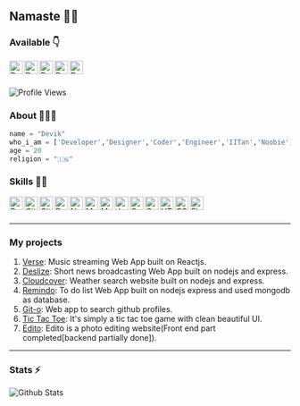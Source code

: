 ## Namaste 🙏🏻


### Available 👇
<p>
  <a href="https://www.linkedin.com/in/devik-kamath-88110b1a5/">
    <img align="left" alt="Devik LinkedIN" width="24px" src="https://cdn.jsdelivr.net/npm/simple-icons@v3/icons/linkedin.svg" />
  </a>
  <a href="https://twitter.com/KamathDevik">
    <img align="left" alt="Devik Twitter" width="24px" src="https://cdn.jsdelivr.net/npm/simple-icons@3.2.0/icons/twitter.svg" />
  </a>
  <a href="https://https://www.facebook.com/devik.kamath.9">
    <img align="left" alt="Devik facebook" width="24px" src="https://cdn.jsdelivr.net/npm/simple-icons@3.2.0/icons/facebook.svg" />
  </a>
  <a href="https://www.instagram.com/devik_kamath/?hl=en">
    <img align="left" alt="Devik Instagram" width="24px" src="https://cdn.jsdelivr.net/npm/simple-icons@3.2.0/icons/instagram.svg" />
  </a>
   <a href="https://www.quora.com/profile/Devik-Kamath">
  <img align="left" alt="Devik Quora" width="24px" src="https://cdn.jsdelivr.net/npm/simple-icons@3.2.0/icons/quora.svg" />
  </a>
  
</p>
</br>
</br>


![Profile Views](https://hits.seeyoufarm.com/api/count/incr/badge.svg?url=https://github.com/Devik225/&title=Profile%20Views)

### About 🙋🏻‍♂️
```python
name = "Devik"
who_i_am = ['Developer','Designer','Coder','Engineer','IITan','Noobie']
age = 20
religion = "🇮🇳"
```


### Skills 👨‍💻

<img align="left" alt="Python" width="24px" src="https://cdn.jsdelivr.net/npm/simple-icons@3.2.0/icons/python.svg" />
<img align="left" alt="Git" width="24px" src="https://cdn.jsdelivr.net/npm/simple-icons@3.2.0/icons/git.svg" />
<img align="left" alt="GitHub" width="24px" src="https://cdn.jsdelivr.net/npm/simple-icons@3.2.0/icons/github.svg" />
<img align="left" alt="Reactjs" width="24px" src="https://cdn.jsdelivr.net/npm/simple-icons@3.2.0/icons/react.svg" />
<img align="left" alt="Nodejs" width="24px" src="https://icon-library.com/images/nodejs-icon/nodejs-icon-1.jpg" />
<img align="left" alt="MongoDB" width="24px" src="https://cdn.jsdelivr.net/npm/simple-icons@3.2.0/icons/mongodb.svg" />
<img align="left" alt="MySQL" width="24px" src="https://cdn.jsdelivr.net/npm/simple-icons@3.2.0/icons/mysql.svg" />
<img align="left" alt="JavaScript" width="24px" src="https://cdn.jsdelivr.net/npm/simple-icons@3.2.0/icons/javascript.svg" />
<img align="left" alt="C" width="24px" src="https://cdn.jsdelivr.net/npm/simple-icons@3.2.0/icons/c.svg" />
<img align="left" alt="C++" width="24px" src="https://cdn.jsdelivr.net/npm/simple-icons@3.2.0/icons/cplusplus.svg" />
<img align="left" alt="HTML" width="24px" src="https://cdn.jsdelivr.net/npm/simple-icons@3.2.0/icons/html5.svg" />
<img align="left" alt="CSS" width="24px" src="https://cdn.jsdelivr.net/npm/simple-icons@3.2.0/icons/css3.svg" />
<img align="left" alt="Figma" width="24px" src="https://cdn.jsdelivr.net/npm/simple-icons@3.2.0/icons/figma.svg" />
</br>
</br>

---

### My projects
1. <a href="https://verse225.netlify.app/" target_blank>Verse</a>: Music streaming Web App built on Reactjs.
2. <a href="https://deslize225.herokuapp.com/">Deslize</a>: Short news broadcasting Web App built on nodejs and express.
3. <a href="http://cloudcover225.herokuapp.com/">Cloudcover</a>: Weather search website built on nodejs and express.
4. <a href="https://remindo225.herokuapp.com/">Remindo</a>: To do list Web App built on nodejs express and used mongodb as database.
5. <a href="https://git-o225.herokuapp.com/">Git-o</a>: Web app to search github profiles.
6. <a href="https://devik225.github.io/Mini-Projects/TIC%20TAC%20TOE/index.html">Tic Tac Toe</a>: It's simply a tic tac toe game with clean beautiful UI.
7. <a href="https://devik225.github.io/Mini-Projects/Edito/index.html">Edito</a>: Edito is a photo editing website(Front end part completed[backend partially done]).

---

### Stats ⚡️

![Github Stats](https://github-stats-alpha.vercel.app/api/?username=Devik225&tc=333&ic=333)


